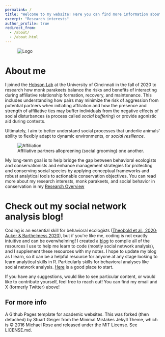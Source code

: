 ```yaml
---
permalink: /
title: "Welcome to my website! Here you can find more information about myself and my research."
excerpt: "Research interests"
author_profile: true
redirect_from: 
  - /about/
  - /about.html
---
```

<figure>
  <img src="https://github.com/claireloconnell/claireloconnell.github.io/assets/78130420/68c3bad4-7f79-431b-8605-00944001433e"
 alt="Logo">
</figure>

About me
======

I joined the [Hobson Lab](http://hobsonresearch.com/) at the University of Cincinnati in the fall of 2020 to research how monk parakeets balance the risks and benefits of interacting during affiliative relationship formation, recovery, and maintenance. This includes understanding how pairs may  minimize the risk of aggression from potential partners when initiating affiliation and how the presence and strength of affiliative ties may buffer individuals from the negative effects of social disturbances (a process called _social buffering_) or provide agonistic aid during contests.

Ultimately, I aim to better understand social processes that underlie animals' ability to flexibly adapt to dynamic environments, or _social resilience_.

<figure>
  <img src="https://github.com/claireloconnell/claireloconnell.github.io/assets/78130420/a9e1e755-a4b5-42b6-b7f1-65403d65376e"
 alt="Affiliation">
  <figcaption> Affiliative partners allopreening (social grooming) one another.</figcaption>
</figure>

My long-term goal is to help bridge the gap between behavioral ecologists and conservationists and enhance management strategies for protecting and conserving social species by applying conceptual frameworks and robust analytical tools to actionable conservation objectives. You can read more about my research interests, monk parakeets, and social behavior in conservation in my [Research Overview](https://claireloconnell.github.io/researchoverview/)

**Check out my social network analysis blog!** 
======
Coding is an essential skill for behavioral ecologists ([Theobold et al., 2020](https://www.tandfonline.com/doi/full/10.1080/10691898.2020.1854636); [Auker & Barthelmess 2020](https://esajournals.onlinelibrary.wiley.com/doi/10.1002/ecs2.3060)), but if you're like me, coding is not exactly intuitive and can be overwhelming! I created a [blog](https://claireloconnell.github.io/posts/) to compile all of the resources I use to help me learn to code (mostly social network analysis), and I supplement these resources with my notes. I hope to update my blog as I learn, so it can be a helpful resource for anyone at any stage looking to learn analytical skills in R. Particularly skills for behavioral analyses like social network analysis. [Here](http://claireloconnell.github.io/posts/2021/12/SNArepository/) is a good place to start.

If you have any suggestions, would like to see particular content, or would like to contribute yourself, feel free to reach out! You can find my email and X (formerly Twitter) above!

For more info
------
A Github Pages template for academic websites. This was forked (then detached) by Stuart Geiger from the Minimal Mistakes Jekyll Theme, which is © 2016 Michael Rose and released under the MIT License. See LICENSE.md.
